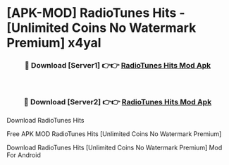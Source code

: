 # [APK-MOD] RadioTunes  Hits - [Unlimited Coins No Watermark Premium] x4yal



<div align="center">
<h3>🔴 Download [Server1] 👉👉 <a href="https://momento.my/?title=RadioTunes__Hits">RadioTunes  Hits Mod Apk</a></h3><br>

<h3>🔴 Download [Server2] 👉👉 <a href="https://momento.my/?title=RadioTunes__Hits">RadioTunes  Hits Mod Apk</a></h3>
</div>



Download RadioTunes  Hits 

Free APK MOD RadioTunes  Hits [Unlimited Coins No Watermark Premium]

Download RadioTunes  Hits [Unlimited Coins No Watermark Premium] Mod For Android
